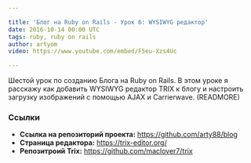 ```yaml
---

title: 'Блог на Ruby on Rails - Урок 6: WYSIWYG редактор'
date: 2016-10-14 00:00 UTC
tags: ruby, ruby on rails
author: artyom
video: https://www.youtube.com/embed/F5eu-Xzs4Uc

---
```


Шестой урок по созданию Блога на Ruby on Rails. В этом уроке я расскажу как добавить WYSIWYG редактор TRIX к блогу и настроить загрузку изображений с помощью AJAX и Carrierwave.
(READMORE)

### Ссылки

  * **Ссылка на репозиторий проекта:** https://github.com/arty88/blog
  * **Страница редактора:** https://trix-editor.org/
  * **Репозитроий Trix:** https://github.com/maclover7/trix
